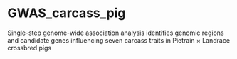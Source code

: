 # GWAS_carcass_pig
Single-step genome-wide association analysis identifies genomic regions and candidate genes influencing seven carcass traits in Pietrain × Landrace crossbred pigs
